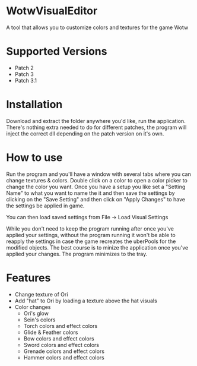 # WotwVisualEditor

A tool that allows you to customize colors and textures for the game Wotw

# Supported Versions
- Patch 2
- Patch 3
- Patch 3.1

# Installation
Download and extract the folder anywhere you'd like, run the application. There's nothing extra needed to do for different patches, the program will inject the correct dll depending on the patch version on it's own.

# How to use
Run the program and you'll have a window with several tabs where you can change textures & colors. Double click on a color to open a color picker to change the color you want. Once you have a setup you like set a "Setting Name" to what you want to name the it and then save the settings by clicking on the "Save Setting" and then click on "Apply Changes" to have the settings be applied in game.

You can then load saved settings from File -> Load Visual Settings

While you don't need to keep the program running after once you've applied your settings, without the program running it won't be able to reapply the settings in case the game recreates the uberPools for the modified objects. The best course is to minize the application once you've applied your changes. The program minimizes to the tray.

# Features
- Change texture of Ori
- Add "hat" to Ori by loading a texture above the hat visuals
- Color changes
  - Ori's glow
  - Sein's colors
  - Torch colors and effect colors
  - Glide & Feather colors
  - Bow colors and effect colors
  - Sword colors and effect colors
  - Grenade colors and effect colors
  - Hammer colors and effect colors
